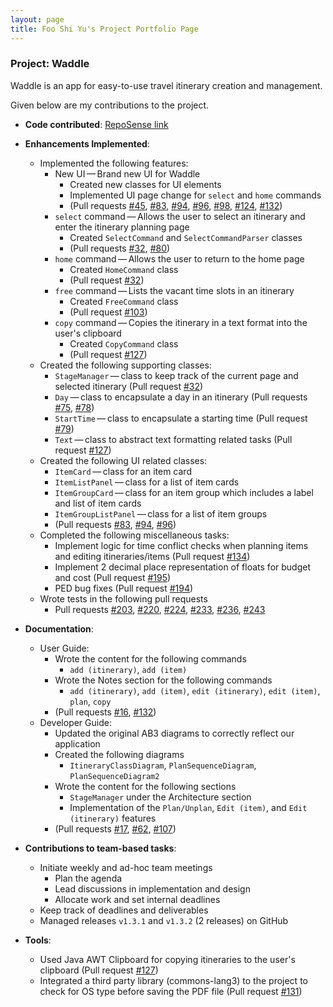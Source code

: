 ```yaml
---
layout: page
title: Foo Shi Yu's Project Portfolio Page
---
```


### Project: Waddle

Waddle is an app for easy-to-use travel itinerary creation and management.

Given below are my contributions to the project.

* **Code contributed**: [RepoSense link](https://nus-cs2103-ay2223s1.github.io/tp-dashboard/?search=cfsy&breakdown=true)


* **Enhancements Implemented**:
  * Implemented the following features:
    * New UI — Brand new UI for Waddle
      * Created new classes for UI elements
      * Implemented UI page change for `select` and `home` commands
      * (Pull requests [\#45](https://github.com/AY2223S1-CS2103T-W11-4/tp/pull/45), [\#83](https://github.com/AY2223S1-CS2103T-W11-4/tp/pull/83), [\#94](https://github.com/AY2223S1-CS2103T-W11-4/tp/pull/94), [\#96](https://github.com/AY2223S1-CS2103T-W11-4/tp/pull/96), [\#98](https://github.com/AY2223S1-CS2103T-W11-4/tp/pull/98), [\#124](https://github.com/AY2223S1-CS2103T-W11-4/tp/pull/124), [\#132](https://github.com/AY2223S1-CS2103T-W11-4/tp/pull/132))
    * `select` command — Allows the user to select an itinerary and enter the itinerary planning page
      * Created `SelectCommand` and `SelectCommandParser` classes
      * (Pull requests [\#32](https://github.com/AY2223S1-CS2103T-W11-4/tp/pull/32), [\#80](https://github.com/AY2223S1-CS2103T-W11-4/tp/pull/80))
    * `home` command — Allows the user to return to the home page
      * Created `HomeCommand` class
      * (Pull request [\#32](https://github.com/AY2223S1-CS2103T-W11-4/tp/pull/32))
    * `free` command — Lists the vacant time slots in an itinerary
      * Created `FreeCommand` class
      * (Pull request [\#103](https://github.com/AY2223S1-CS2103T-W11-4/tp/pull/103))
    * `copy` command — Copies the itinerary in a text format into the user's clipboard
      * Created `CopyCommand` class
      * (Pull request [\#127](https://github.com/AY2223S1-CS2103T-W11-4/tp/pull/127))
  * Created the following supporting classes:
    * `StageManager` — class to keep track of the current page and selected itinerary (Pull request [\#32](https://github.com/AY2223S1-CS2103T-W11-4/tp/pull/32))
    * `Day` — class to encapsulate a day in an itinerary (Pull requests [\#75](https://github.com/AY2223S1-CS2103T-W11-4/tp/pull/75), [\#78](https://github.com/AY2223S1-CS2103T-W11-4/tp/pull/78))
    * `StartTime` — class to encapsulate a starting time (Pull request [\#79](https://github.com/AY2223S1-CS2103T-W11-4/tp/pull/79))
    * `Text` — class to abstract text formatting related tasks (Pull request [\#127](https://github.com/AY2223S1-CS2103T-W11-4/tp/pull/127))
  * Created the following UI related classes:
    * `ItemCard` — class for an item card
    * `ItemListPanel` — class for a list of item cards
    * `ItemGroupCard` — class for an item group which includes a label and list of item cards
    * `ItemGroupListPanel` — class for a list of item groups 
    * (Pull requests [\#83](https://github.com/AY2223S1-CS2103T-W11-4/tp/pull/83), [\#94](https://github.com/AY2223S1-CS2103T-W11-4/tp/pull/94), [\#96](https://github.com/AY2223S1-CS2103T-W11-4/tp/pull/96))
  * Completed the following miscellaneous tasks:
    * Implement logic for time conflict checks when planning items and editing itineraries/items (Pull request [\#134](https://github.com/AY2223S1-CS2103T-W11-4/tp/pull/134))
    * Implement 2 decimal place representation of floats for budget and cost (Pull request [\#195](https://github.com/AY2223S1-CS2103T-W11-4/tp/pull/195))
    * PED bug fixes (Pull request [\#194](https://github.com/AY2223S1-CS2103T-W11-4/tp/pull/194))
  * Wrote tests in the following pull requests
    * Pull requests [\#203](https://github.com/AY2223S1-CS2103T-W11-4/tp/pull/203), [\#220](https://github.com/AY2223S1-CS2103T-W11-4/tp/pull/220), [\#224](https://github.com/AY2223S1-CS2103T-W11-4/tp/pull/224), [\#233](https://github.com/AY2223S1-CS2103T-W11-4/tp/pull/233), [\#236](https://github.com/AY2223S1-CS2103T-W11-4/tp/pull/236), [\#243](https://github.com/AY2223S1-CS2103T-W11-4/tp/pull/243)


* **Documentation**:
  * User Guide:
    * Wrote the content for the following commands
      * `add (itinerary)`, `add (item)`
    * Wrote the Notes section for the following commands
      * `add (itinerary)`, `add (item)`, `edit (itinerary)`, `edit (item)`, `plan`, `copy`
    * (Pull requests [\#16](https://github.com/AY2223S1-CS2103T-W11-4/tp/pull/16), [\#132](https://github.com/AY2223S1-CS2103T-W11-4/tp/pull/132))
  * Developer Guide:
    * Updated the original AB3 diagrams to correctly reflect our application
    * Created the following diagrams
      * `ItineraryClassDiagram`, `PlanSequenceDiagram`, `PlanSequenceDiagram2`
    * Wrote the content for the following sections
      * `StageManager` under the Architecture section
      * Implementation of the `Plan/Unplan`, `Edit (item)`, and `Edit (itinerary)` features
    * (Pull requests [\#17](https://github.com/AY2223S1-CS2103T-W11-4/tp/pull/17), [\#62](https://github.com/AY2223S1-CS2103T-W11-4/tp/pull/62), [\#107](https://github.com/AY2223S1-CS2103T-W11-4/tp/pull/107))


* **Contributions to team-based tasks**:
  * Initiate weekly and ad-hoc team meetings
    * Plan the agenda
    * Lead discussions in implementation and design
    * Allocate work and set internal deadlines
  * Keep track of deadlines and deliverables
  * Managed releases `v1.3.1` and `v1.3.2` (2 releases) on GitHub


* **Tools**:
  * Used Java AWT Clipboard for copying itineraries to the user's clipboard (Pull request [\#127](https://github.com/AY2223S1-CS2103T-W11-4/tp/pull/127))
  * Integrated a third party library (commons-lang3) to the project to check for OS type before saving the PDF file (Pull request [\#131](https://github.com/AY2223S1-CS2103T-W11-4/tp/pull/131))

